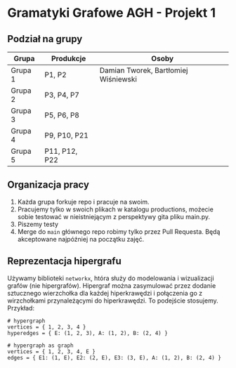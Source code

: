 # Gramatyki Grafowe AGH  - Projekt 1

## Podział na grupy

| Grupa | Produkcje | Osoby                               |
| --- | --- |---------------------------------------------|
| Grupa 1 | P1, P2 | Damian Tworek, Bartłomiej Wiśniewski |
| Grupa 2 | P3, P4, P7 |                                  |
| Grupa 3 | P5, P6, P8 |                                  |
| Grupa 4 | P9, P10, P21 |                                |
| Grupa 5 | P11, P12, P22 |                               |

## Organizacja pracy

1. Każda grupa forkuje repo i pracuje na swoim.
2. Pracujemy tylko w swoich plikach w katalogu productions, możecie sobie testować w nieistniejącym z perspektywy gita pliku main.py.
3. Piszemy testy
4. Merge do `main` głównego repo robimy tylko przez Pull Requesta. Będą akceptowane najpóźniej na początku zajęć.


## Reprezentacja hipergrafu

Używamy biblioteki `networkx`, htóra służy do modelowania i wizualizacji grafów (nie hipergrafów).
Hipergraf można zasymulować przez dodanie sztucznego wierzchołka dla każdej hiperkrawędzi i połączenia go z wirzchołkami przynależącymi do hiperkrawędzi. To podejście stosujemy.  
Przykład:
```
# hypergraph
vertices = { 1, 2, 3, 4 }
hyperedges = { E: (1, 2, 3), A: (1, 2), B: (2, 4) }

# hypergraph as graph
vertices = { 1, 2, 3, 4, E }
edges = { E1: (1, E), E2: (2, E), E3: (3, E), A: (1, 2), B: (2, 4) }
```

